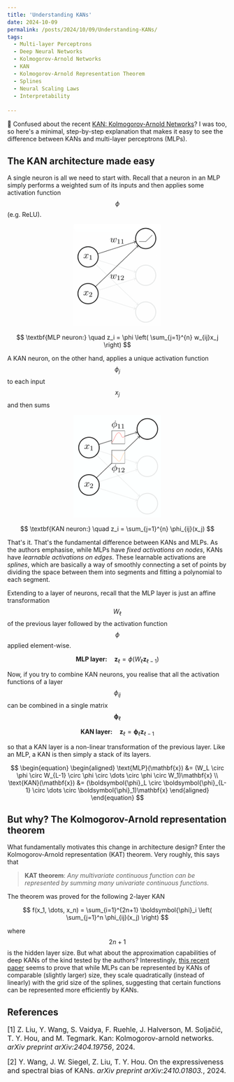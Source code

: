 ```yaml
---
title: 'Understanding KANs'
date: 2024-10-09
permalink: /posts/2024/10/09/Understanding-KANs/
tags:
  - Multi-layer Perceptrons
  - Deep Neural Networks
  - Kolmogorov-Arnold Networks
  - KAN
  - Kolmogorov-Arnold Representation Theorem
  - Splines
  - Neural Scaling Laws
  - Interpretability

---
```


🤔 Confused about the recent [KAN: Kolmogorov-Arnold Networks](https://arxiv.org/abs/2404.19756)? I was too, so here's 
a minimal, step-by-step explanation that makes it easy to see the difference between KANs and multi-layer perceptrons (MLPs).


## The KAN architecture made easy

A single neuron is all we need to start with. Recall that a neuron in an MLP simply performs a weighted sum of its 
inputs and then applies some activation function $$\phi$$ (e.g. ReLU).

<p align="center">
    <img src="https://raw.githubusercontent.com/francesco-innocenti/francesco-innocenti.github.io/master/_posts/imgs/mlp_neuron.png" width="200">
</p>

$$
\textbf{MLP neuron:} \quad z_i = \phi \left( \sum_{j=1}^{n} w_{ij}x_j \right)
$$

A KAN neuron, on the other hand, applies a unique activation function $$\phi_{j}$$ to each input $$x_{j}$$ and then sums

<p align="center">
    <img src="https://raw.githubusercontent.com/francesco-innocenti/francesco-innocenti.github.io/master/_posts/imgs/kan_neuron.png" width="200">
</p>

$$
\textbf{KAN neuron:} \quad z_i = \sum_{j=1}^{n} \phi_{ij}(x_j)
$$

That's it. That's the fundamental difference between KANs and MLPs. As the authors emphasise, while MLPs have 
*fixed activations on nodes*, KANs have *learnable activations on edges*. These learnable activations are *splines*, 
which are basically a way of smoothly connecting a set of points by dividing the space between them into segments and 
fitting a polynomial to each segment.

Extending to a layer of neurons, recall that the MLP layer is just an affine transformation $$W_\ell$$ of the previous 
layer followed by the activation function $$\phi$$ applied element-wise.

$$
\textbf{MLP layer:} \quad \mathbf{z}_\ell = \phi(W_\ell \mathbf{z}_{\ell-1})
$$

Now, if you try to combine KAN neurons, you realise that all the activation functions of a layer $$\phi_{ij}$$ can be 
combined in a single matrix $$\boldsymbol{\phi}_\ell$$

$$
\textbf{KAN layer:} \quad \mathbf{z}_\ell = \boldsymbol{\phi}_\ell \mathbf{z}_{\ell-1}
$$

so that a KAN layer is a non-linear transformation of the previous layer. Like an MLP, a KAN is then simply a stack of
its layers.

$$
\begin{equation}
\begin{aligned}
\text{MLP}(\mathbf{x}) &= (W_L \circ \phi \circ W_{L-1} \circ \phi \circ \dots \circ \phi \circ W_1)\mathbf{x} \\
\text{KAN}(\mathbf{x}) &= (\boldsymbol{\phi}_L \circ \boldsymbol{\phi}_{L-1} \circ \dots \circ \boldsymbol{\phi}_1)\mathbf{x}
\end{aligned}
\end{equation}
$$


## But why? The Kolmogorov-Arnold representation theorem

What fundamentally motivates this change in architecture design? Enter the Kolmogorov-Arnold representation (KAT) 
theorem. Very roughly, this says that

> **KAT theorem**: *Any multivariate continuous function can be represented by summing many univariate continuous functions.*
 
The theorem was proved for the following 2-layer KAN

$$
f(x_1, \dots, x_n) = \sum_{i=1}^{2n+1} \boldsymbol{\phi}_i \left( \sum_{j=1}^n \phi_{ij}(x_j)  \right) 
$$

where $$2n+1$$ is the hidden layer size. But what about the approximation capabilities of deep KANs of the kind tested 
by the authors? Interestingly, [this recent paper](https://arxiv.org/abs/2410.01803) seems to prove that while MLPs can 
be represented by KANs of comparable (slightly larger) size, they scale quadratically (instead of linearly) with the 
grid size of the splines, suggesting that certain functions can be represented more efficiently by KANs.


## References

<p> <font size="3"> <a id="1">[1]</a> 
Z. Liu, Y. Wang, S. Vaidya, F. Ruehle, J. Halverson, M. Soljačić, T. Y. Hou, and M. Tegmark. Kan: Kolmogorov-arnold networks. <i>arXiv preprint arXiv:2404.19756</i>, 2024.</font> </p>

<p> <font size="3"> <a id="2">[2]</a> 
Y. Wang, J. W. Siegel, Z. Liu, T. Y. Hou. On the expressiveness and spectral bias of KANs. <i>arXiv preprint arXiv:2410.01803.</i>, 2024.</font> </p>

